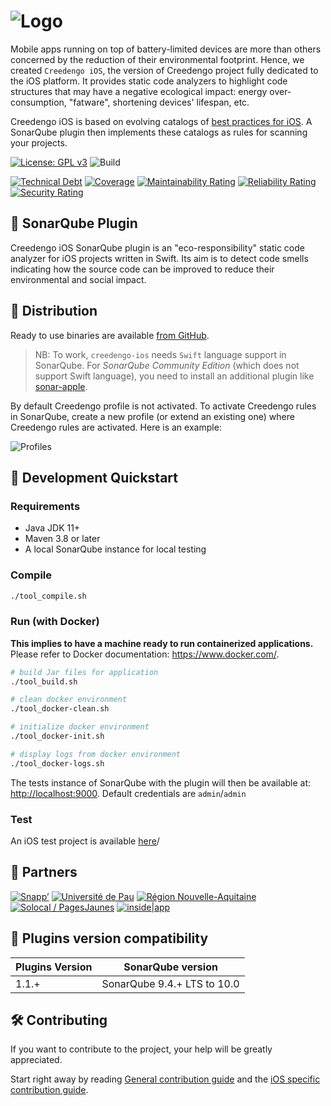 ![Logo](docs/resources/5ekko.png)
======================================

Mobile apps running on top of battery-limited devices are more than others concerned by the reduction of their environmental footprint. Hence, we created `Creedengo iOS`, the version of Creedengo project fully dedicated to the iOS platform. It provides static code analyzers to highlight code structures that may have a negative ecological impact: energy over-consumption, "fatware", shortening devices' lifespan, etc.

Creedengo iOS is based on evolving catalogs of [best practices for iOS](https://github.com/cnumr/best-practices-mobile?#-ios-platform). A SonarQube plugin then implements these catalogs as rules for scanning your projects.

[![License: GPL v3](https://img.shields.io/badge/License-GPLv3-blue.svg)](https://www.gnu.org/licenses/gpl-3.0) ![Build](https://github.com/green-code-initiative/creedengo-ios/actions/workflows/build.yml/badge.svg)

[![Technical Debt](https://sonarcloud.io/api/project_badges/measure?project=green-code-initiative_creedengo-ios&metric=sqale_index)](https://sonarcloud.io/summary/new_code?id=green-code-initiative_creedengo-ios) [![Coverage](https://sonarcloud.io/api/project_badges/measure?project=green-code-initiative_creedengo-ios&metric=coverage)](https://sonarcloud.io/summary/new_code?id=green-code-initiative_creedengo-ios) [![Maintainability Rating](https://sonarcloud.io/api/project_badges/measure?project=green-code-initiative_creedengo-ios&metric=sqale_rating)](https://sonarcloud.io/summary/new_code?id=green-code-initiative_creedengo-ios) [![Reliability Rating](https://sonarcloud.io/api/project_badges/measure?project=green-code-initiative_creedengo-ios&metric=reliability_rating)](https://sonarcloud.io/summary/new_code?id=green-code-initiative_creedengo-ios) [![Security Rating](https://sonarcloud.io/api/project_badges/measure?project=green-code-initiative_creedengo-ios&metric=security_rating)](https://sonarcloud.io/summary/new_code?id=green-code-initiative_creedengo-ios)

🌿 SonarQube Plugin
-------------------

Creedengo iOS SonarQube plugin is an "eco-responsibility" static code analyzer for iOS projects written in Swift. Its aim is to detect code smells indicating how the source code can be improved to reduce their environmental and social impact.

🛒 Distribution
---------------

Ready to use binaries are available [from GitHub](https://github.com/green-code-initiative/creedengo-ios/releases).

> NB: To work, `creedengo-ios` needs `Swift` language support in SonarQube. For *SonarQube Community Edition* (which does not support Swift language), you need to install an additional plugin like [sonar-apple](https://github.com/insideapp-oss/sonar-apple).

By default Creedengo profile is not activated. To activate Creedengo rules in SonarQube, create a new profile (or extend an existing one) where Creedengo rules are activated. Here is an example:

![Profiles](docs/resources/profiles.png)

🚀 Development Quickstart
-------------

### Requirements

- Java JDK 11+
- Maven 3.8 or later
- A local SonarQube instance for local testing

### Compile

```bash
./tool_compile.sh
```

### Run (with Docker)

**This implies to have a machine ready to run containerized applications.** Please refer to Docker documentation: https://www.docker.com/.

```bash
# build Jar files for application
./tool_build.sh

# clean docker environment
./tool_docker-clean.sh

# initialize docker environment
./tool_docker-init.sh

# display logs from docker environment
./tool_docker-logs.sh
```

The tests instance of SonarQube with the plugin will then be available at: [http://localhost:9000](http://localhost:9000). Default credentials are `admin`/`admin`

### Test

An iOS test project is available [here](https://github.com/green-code-initiative/creedengo-mobile-ios-swift-test-project)/

🤝 Partners
------------

[![Snapp’](docs/resources/logoSnapp.png)](https://www.snapp.fr)
[![Université de Pau](docs/resources/logoUnivPau.png)](https://www.univ-pau.fr/)
[![Région Nouvelle-Aquitaine](docs/resources/logoNA.png)](https://www.nouvelle-aquitaine.fr)
[![Solocal / PagesJaunes](docs/resources/logoSolocal.png)](https://www.pagesjaunes.fr)
[![inside|app](docs/resources/logoInsideApp.jpg)](https://www.insideapp.fr/)

🧩 Plugins version compatibility
------------------

| Plugins Version | SonarQube version           |
|-----------------|-----------------------------|
| 1.1.+           | SonarQube 9.4.+ LTS to 10.0 |

🛠️ Contributing
------------------

If you want to contribute to the project, your help will be greatly appreciated.

Start right away by reading [General contribution guide](https://github.com/green-code-initiative/creedengo-common/blob/main/doc/CONTRIBUTING.md) and the [iOS specific contribution guide](https://github.com/green-code-initiative/creedengo-ios/blob/main/CONTRIBUTING.md).

